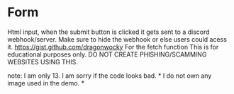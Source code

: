 # Form
Html input, when the submit button is clicked it gets sent to a discord webhook/server. 
Make sure to hide the webhook or else users could acess it. 
https://gist.github.com/dragonwocky For the fetch function
This is for educational purposes only. DO NOT CREATE PHISHING/SCAMMING WEBSITES USING THIS. 

note: I am only 13. I am sorry if the code looks bad. * I do not own any image used in the demo. *
